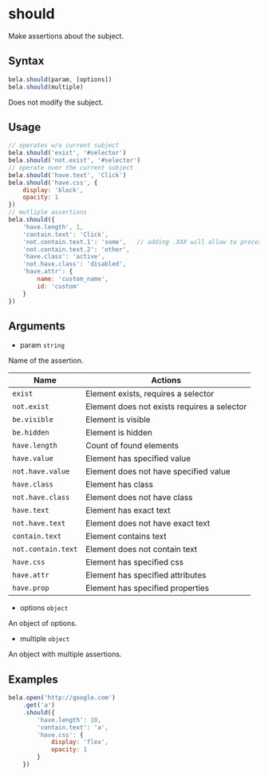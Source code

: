 # should

Make assertions about the subject.

## Syntax

```js
bela.should(param, [options])
bela.should(multiple)
```
Does not modify the subject.

## Usage

```js
// operates w/o current subject
bela.should('exist', '#selector')
bela.should('not.exist', '#selector')
// operate over the current subject
bela.should('have.text', 'Click')
bela.should('have.css', {
    display: 'block',
    opacity: 1
})
// mutliple assertions
bela.should({
    'have.length', 1,
    'contain.text': 'Click',
    'not.contain.text.1': 'some',   // adding .XXX will allow to process multiple commands of same name
    'not.contain.text.2': 'other',
    'have.class': 'active',
    'not.have.class': 'disabled',
    'have.attr': {
        name: 'custom_name',
        id: 'custom'
    }
})
```

## Arguments

- param `string`

Name of the assertion.

| Name | Actions |
| ---- | ------- |
| `exist`           | Element exists, requires a selector |
| `not.exist`       | Element does not exists requires a selector |
| `be.visible`      | Element is visible |
| `be.hidden`       | Element is hidden |
| `have.length`     | Count of found elements |
| `have.value`      | Element has specified value |
| `not.have.value`  | Element does not have specified value |
| `have.class`      | Element has class |
| `not.have.class`  | Element does not have class |
| `have.text`       | Element has exact text |
| `not.have.text`   | Element does not have exact text |
| `contain.text`    | Element contains text |
| `not.contain.text`| Element does not contain text |
| `have.css`        | Element has specified css |
| `have.attr`       | Element has specified attributes |
| `have.prop`       | Element has specified properties |

- options `object`

An object of options.

- multiple `object`

An object with multiple assertions.

## Examples

```js
bela.open('http://google.com')
    .get('a')
    .should({
        'have.length': 10,
        'contain.text': 'a',
        'have.css': {
            display: 'flex',
            opacity: 1
        }
    })
```